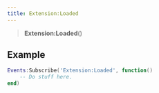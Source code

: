 ```yaml
---
title: Extension:Loaded
---
```


> **Extension:Loaded**()

## Example

```lua
Events:Subscribe('Extension:Loaded', function()
    -- Do stuff here.
end)
```

